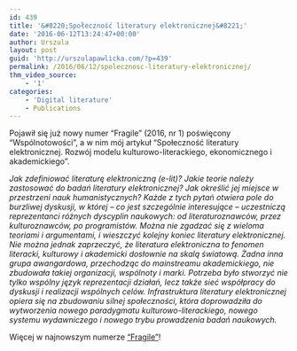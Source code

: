 ```yaml
---
id: 439
title: '&#8220;Społeczność literatury elektronicznej&#8221;'
date: '2016-06-12T13:24:47+00:00'
author: Urszula
layout: post
guid: 'http://urszulapawlicka.com/?p=439'
permalink: /2016/06/12/spolecznosc-literatury-elektronicznej/
thm_video_source:
    - '1'
categories:
    - 'Digital literature'
    - Publications
---
```


Pojawił się już nowy numer “Fragile” (2016, nr 1) poświęcony “Wspólnotowości”, a w nim mój artykuł “Społeczność literatury elektronicznej. Rozwój modelu kulturowo-literackiego, ekonomicznego i akademickiego”.

*<span id="E56">Jak zdefiniować literaturę elektroniczną (e-lit)? Jakie teorie należy zastosować do badań literatury elektronicznej? Jak określić jej miejsce w przestrzeni nauk humanistycznych? Każde z tych pytań otwiera pole do burzliwej dyskusji, w której – co jest szczególnie interesujące – uczestniczą reprezentanci różnych dyscyplin naukowych: od literaturoznawców, przez kulturoznawców, po programistów. Można nie zgadzać się z wieloma teoriami i argumentami, i wieszczyć kolejny koniec literatury elektronicznej. Nie można jednak zaprzeczyć, że literatura elektroniczna to fenomen literacki, kulturowy i akademicki dosłownie na skalą światową. Żadna inna grupa awangardowa, przechodząc do mainstreamu akademickiego, nie zbudowała takiej organizacji, wspólnoty i marki.</span><span id="E57"> Potrzeba było stworzyć nie tylko wspólny język reprezentacji działań, lecz także sieć współpracy </span><span id="E58">do dyskusji i realizacji wspólnych celów. Infrastruktura literatury elektronicznej opiera się na zbudowaniu silnej społeczności, która doprowadziła do wytworzenia nowego paradygmatu kulturowo-literackiego, nowego systemu wydawniczego i nowego trybu prowadzenia badań naukowych.</span>*

Więcej w najnowszym numerze [“Fragile”](http://www.fragile.net.pl/home/nowy-numer-%E2%80%9Efragile-1-31-2016-wspolnotowosc/)!